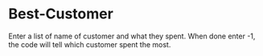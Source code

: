 # Best-Customer
Enter a list of name of customer and what they spent. When done enter -1, the code will tell which customer spent the most.
